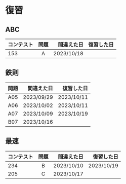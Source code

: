 # 復習

## ABC

| コンテスト | 問題 | 間違えた日 | 復習した日 |
| :--------- | :--: | ---------: | ---------: |
| 153        |  A   | 2023/10/18 |            |※割算で

## 鉄則 

| 問題 | 間違えた日 | 復習した日 |
| --: | ---------: | ---------: |
| A05 | 2023/09/29 | 2023/10/11 |×2023/10/03 ⚪︎2023/10/04 ⚪︎2023/10/11
| A06 | 2023/10/02 | 2023/10/11 |⚪︎2023/10/04 ⚪︎2023/10/11
| A07 | 2023/10/09 | 2023/10/19 |×2023/10/12 ⚪︎2023/10/14 ⚪︎2023/10/19
| B07 | 2023/10/16 |            |

## 最速

| コンテスト | 問題 | 間違えた日 | 復習した日 |
| :--------- | :--: | ---------: | ---------: |
| 234        |  B   | 2023/10/10 | 2023/10/19 |⚪︎2023/10/14 ⚪︎2023/10/19
| 205        |  C   | 2023/10/17 |            |

